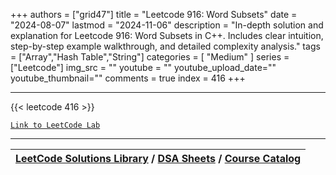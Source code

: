 
+++
authors = ["grid47"]
title = "Leetcode 916: Word Subsets"
date = "2024-08-07"
lastmod = "2024-11-06"
description = "In-depth solution and explanation for Leetcode 916: Word Subsets in C++. Includes clear intuition, step-by-step example walkthrough, and detailed complexity analysis."
tags = ["Array","Hash Table","String"]
categories = [
    "Medium"
]
series = ["Leetcode"]
img_src = ""
youtube = ""
youtube_upload_date=""
youtube_thumbnail=""
comments = true
index = 416
+++



---
{{< leetcode 416 >}}

[`Link to LeetCode Lab`](https://leetcode.com/problems/word-subsets/description/)

---

| [LeetCode Solutions Library](https://grid47.xyz/leetcode/) / [DSA Sheets](https://grid47.xyz/sheets/) / [Course Catalog](https://grid47.xyz/courses/) |
| --- |
